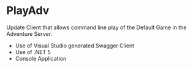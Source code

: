 # PlayAdv
Update Client that allows command line play of the Default Game in the Adventure Server. 

* Use of Visual Studio generated Swagger Client 
* Use of .NET 5
* Console Application 


